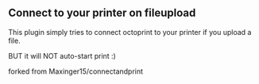 ## Connect to your printer on fileupload

This plugin simply tries to connect octoprint to your printer if you upload a file.

BUT it will NOT auto-start print :)

forked from Maxinger15/connectandprint